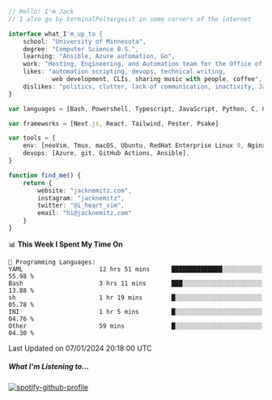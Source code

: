 ```typescript
// Hello! I'm Jack
// I also go by terminalPoltergeist in some corners of the internet

interface what_I'm_up_to {
    school: "University of Minnesota",
    degree: "Computer Science B.S.",
    learning: "Ansible, Azure automation, Go",
    work: "Hosting, Engineering, and Automation team for the Office of Information Technology at UMN",
    likes: "automation scripting, devops, technical writing,
            web development, CLIs, sharing music with people, coffee",
    dislikes: "politics, clutter, lack of communication, inactivity, Java",
}

var languages = [Bash, Powershell, Typescript, JavaScript, Python, C, C++]

var frameworks = [Next.js, React, Tailwind, Pester, Psake]

var tools = {
    env: [neoVim, Tmux, macOS, Ubuntu, RedHat Enterprise Linux 9, Nginx, DigitalOcean, Cloudflare],
    devops: [Azure, git, GitHub Actions, Ansible],
}

function find_me() {
    return {
        website: "jacknemitz.com",
        instagram: "jacknemitz",
        twitter: "@i_heart_vim",
        email: "hi@jacknemitz.com"
    }
}
```

<!--START_SECTION:waka-->
📊 **This Week I Spent My Time On** 

```text
💬 Programming Languages: 
YAML                     12 hrs 51 mins      ██████████████░░░░░░░░░░░   55.98 % 
Bash                     3 hrs 11 mins       ███░░░░░░░░░░░░░░░░░░░░░░   13.88 % 
sh                       1 hr 19 mins        █░░░░░░░░░░░░░░░░░░░░░░░░   05.78 % 
INI                      1 hr 5 mins         █░░░░░░░░░░░░░░░░░░░░░░░░   04.76 % 
Other                    59 mins             █░░░░░░░░░░░░░░░░░░░░░░░░   04.30 % 
```


 Last Updated on 07/01/2024 20:18:00 UTC
<!--END_SECTION:waka-->

##### What I'm Listening to...

[![spotify-github-profile](https://spotify-github-profile.vercel.app/api/view?uid=jack.nemitz&cover_image=true&show_offline=true&bar_color=53b14f&bar_color_cover=false&background_color=121212FF)](https://spotify-github-profile.vercel.app/api/view?uid=jack.nemitz&redirect=true)

